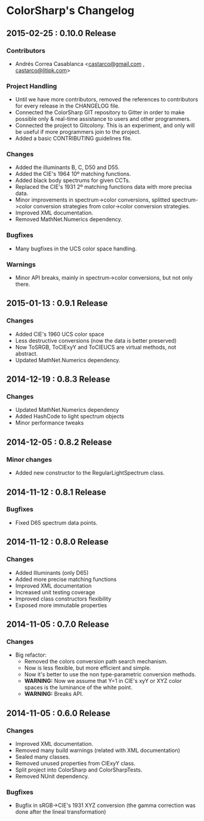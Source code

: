 ColorSharp's Changelog
======================

## 2015-02-25 : 0.10.0 Release

### Contributors
 * Andrés Correa Casablanca <castarco@gmail.com , castarco@litipk.com>

### Project Handling
 * Until we have more contributors, removed the references to contributors for
   every release in the CHANGELOG file.
 * Connected the ColorSharp GIT repository to Gitter in order to make possible
   only & real-time assistance to users and other programmers.
 * Connected the project to Gitcolony. This is an experiment, and only will be
   useful if more programmers join to the project.
 * Added a basic CONTRIBUTING guidelines file.

### Changes
 * Added the illuminants B, C, D50 and D55.
 * Added the CIE's 1964 10º matching functions.
 * Added black body spectrums for given CCTs.
 * Replaced the CIE's 1931 2º matching functions data with more precisa data.
 * Minor improvements in spectrum->color conversions, splitted spectrum->color
   conversion strategies from color->color conversion strategies.
 * Improved XML documentation.
 * Removed MathNet.Numerics dependency.

### Bugfixes
 * Many bugfixes in the UCS color space handling.

### Warnings
 * Minor API breaks, mainly in spectrum->color conversions, but not only there.

## 2015-01-13 : 0.9.1 Release

### Changes
 * Added CIE's 1960 UCS color space
 * Less destructive conversions (now the data is better preserved)
 * Now ToSRGB, ToCIExyY and ToCIEUCS are virtual methods, not abstract.
 * Updated MathNet.Numerics dependency.


## 2014-12-19 : 0.8.3 Release

### Changes
 * Updated MathNet.Numerics dependency
 * Added HashCode to light spectrum objects
 * Minor performance tweaks


## 2014-12-05 : 0.8.2 Release

### Minor changes
 * Added new constructor to the RegularLightSpectrum class.

## 2014-11-12 : 0.8.1 Release

### Bugfixes
 * Fixed D65 spectrum data points.


## 2014-11-12 : 0.8.0 Release

### Changes
 * Added Illuminants (only D65)
 * Added more precise matching functions
 * Improved XML documentation
 * Increased unit testing coverage
 * Improved class constructors flexibility
 * Exposed more immutable properties


## 2014-11-05 : 0.7.0 Release

### Changes
 * Big refactor:
   * Removed the colors conversion path search mechanism.
   * Now is less flexible, but more efficient and simple.
   * Now it's better to use the non type-parametric conversion methods.
   * **WARNING:** Now we assume that Y=1 in CIE's xyY or XYZ color spaces is the luminance of the white point.
   * **WARNING:** Breaks API.


## 2014-11-05 : 0.6.0 Release

### Changes
 * Improved XML documentation.
 * Removed many build warnings (related with XML documentation)
 * Sealed many classes.
 * Removed unused properties from CIExyY class.
 * Split project into ColorSharp and ColorSharpTests.
 * Removed NUnit dependency.

### Bugfixes
 * Bugfix in sRGB->CIE's 1931 XYZ conversion (the gamma correction was done after the lineal transformation)

